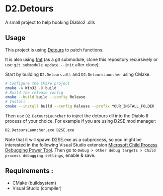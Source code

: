 # D2.Detours

A small project to help hooking Diablo2 .dlls

## Usage

This project is using [Detours](https://github.com/microsoft/Detours) to patch functions.

It is also using [fmt](https://github.com/fmtlib/fmt) (as a git submodule, clone this repository recursively or use `git submodule update --init` after clone).

Start by building `D2.Detours.dll` and `D2.DetoursLauncher` using CMake.

```sh
# Configure the CMake project
cmake -A Win32 -B build
# Build the release config
cmake --build build --config Release
# Install
cmake --install build --config Release --prefix YOUR_INSTALL_FOLDER
```

Then use `D2.DetoursLauncher` to inject the detours dll into the Diablo II process of your choice.
For example if you are using D2SE mod manager:

```sh
D2.DetoursLauncher.exe D2SE.exe
```

Note that it will spawn D2SE.exe as a subprocess, so you might be interested in the following Visual Studio extension [Microsoft Child Process Debugging Power Tool](https://marketplace.visualstudio.com/items?itemName=vsdbgplat.MicrosoftChildProcessDebuggingPowerTool). Then go to `Debug > Other debug targets > Child process debugging settings`, enable & save.

## Requirements :

- CMake (buildsystem)
- Visual Studio (compiler)
